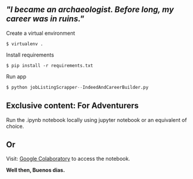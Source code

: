 _"I became an archaeologist. Before long, my career was in ruins."_
-------------

Create a virtual environment
```shell
$ virtualenv .
```
Install requirements
```shell
$ pip install -r requirements.txt
```
Run app
```python
$ python jobListingScrapper--IndeedAndCareerBuilder.py
```

## Exclusive content: For Adventurers

Run the .ipynb notebook locally using jupyter notebook or an equivalent of choice.

Or
------------
Visit: [Google Colaboratory](https://colab.research.google.com/drive/1zOckqxi-jaiP98G2AMjknE9DA7QdU69A#scrollTo=oywKE-QZjPme) to access the notebook.


__Well then, Buenos dias.__
